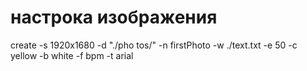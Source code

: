 # настрока изображения

create -s 1920x1680 -d "./pho tos/" -n firstPhoto -w ./text.txt -e 50 -c yellow -b white -f bpm -t arial


